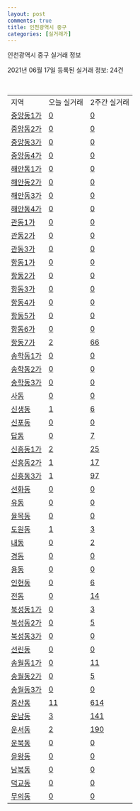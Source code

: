 ```yaml
---
layout: post
comments: true
title: 인천광역시 중구
categories: [실거래가]
---
```


인천광역시 중구 실거래 정보

2021년 06월 17일 등록된 실거래 정보: 24건

<script type="text/javascript">
  google.charts.load('current', {'packages':['corechart']});
  google.charts.setOnLoadCallback(drawChart);

  function drawChart() {
    var data = google.visualization.arrayToDataTable([['거래일', '매매', '전월세', '전매'], ['2021-02', 0, 22, 0], ['2021-03', 16, 119, 0], ['2021-04', 229, 211, 4], ['2021-05', 225, 252, 4], ['2021-06', 36, 91, 3]]);

    var options = {
      title: '최근 유형별 거래량 추이',
      legend: { position: 'bottom' }
    };

    var chart = new google.visualization.LineChart(document.getElementById('columnchart_material'));
    chart.draw(data, (options));
  }
</script>

<div id="columnchart_material" style="width: 450px; margin-left: -35px"></div>
<br>
<table class="sortable">
  <tr>
    <td>지역</td>
    <td>오늘 실거래</td>
    <td>2주간 실거래</td>
  </tr>

  
  <tr class="item">
    <td><a href="2811010100.html">중앙동1가</a></td>
    <td><a href="2811010100.html">0</a></td>
    <td><a href="2811010100.html">0</a></td>
  </tr>
    

  <tr class="item">
    <td><a href="2811010200.html">중앙동2가</a></td>
    <td><a href="2811010200.html">0</a></td>
    <td><a href="2811010200.html">0</a></td>
  </tr>
    

  <tr class="item">
    <td><a href="2811010300.html">중앙동3가</a></td>
    <td><a href="2811010300.html">0</a></td>
    <td><a href="2811010300.html">0</a></td>
  </tr>
    

  <tr class="item">
    <td><a href="2811010400.html">중앙동4가</a></td>
    <td><a href="2811010400.html">0</a></td>
    <td><a href="2811010400.html">0</a></td>
  </tr>
    

  <tr class="item">
    <td><a href="2811010500.html">해안동1가</a></td>
    <td><a href="2811010500.html">0</a></td>
    <td><a href="2811010500.html">0</a></td>
  </tr>
    

  <tr class="item">
    <td><a href="2811010600.html">해안동2가</a></td>
    <td><a href="2811010600.html">0</a></td>
    <td><a href="2811010600.html">0</a></td>
  </tr>
    

  <tr class="item">
    <td><a href="2811010700.html">해안동3가</a></td>
    <td><a href="2811010700.html">0</a></td>
    <td><a href="2811010700.html">0</a></td>
  </tr>
    

  <tr class="item">
    <td><a href="2811010800.html">해안동4가</a></td>
    <td><a href="2811010800.html">0</a></td>
    <td><a href="2811010800.html">0</a></td>
  </tr>
    

  <tr class="item">
    <td><a href="2811010900.html">관동1가</a></td>
    <td><a href="2811010900.html">0</a></td>
    <td><a href="2811010900.html">0</a></td>
  </tr>
    

  <tr class="item">
    <td><a href="2811011000.html">관동2가</a></td>
    <td><a href="2811011000.html">0</a></td>
    <td><a href="2811011000.html">0</a></td>
  </tr>
    

  <tr class="item">
    <td><a href="2811011100.html">관동3가</a></td>
    <td><a href="2811011100.html">0</a></td>
    <td><a href="2811011100.html">0</a></td>
  </tr>
    

  <tr class="item">
    <td><a href="2811011200.html">항동1가</a></td>
    <td><a href="2811011200.html">0</a></td>
    <td><a href="2811011200.html">0</a></td>
  </tr>
    

  <tr class="item">
    <td><a href="2811011300.html">항동2가</a></td>
    <td><a href="2811011300.html">0</a></td>
    <td><a href="2811011300.html">0</a></td>
  </tr>
    

  <tr class="item">
    <td><a href="2811011400.html">항동3가</a></td>
    <td><a href="2811011400.html">0</a></td>
    <td><a href="2811011400.html">0</a></td>
  </tr>
    

  <tr class="item">
    <td><a href="2811011500.html">항동4가</a></td>
    <td><a href="2811011500.html">0</a></td>
    <td><a href="2811011500.html">0</a></td>
  </tr>
    

  <tr class="item">
    <td><a href="2811011600.html">항동5가</a></td>
    <td><a href="2811011600.html">0</a></td>
    <td><a href="2811011600.html">0</a></td>
  </tr>
    

  <tr class="item">
    <td><a href="2811011700.html">항동6가</a></td>
    <td><a href="2811011700.html">0</a></td>
    <td><a href="2811011700.html">0</a></td>
  </tr>
    

  <tr class="item">
    <td><a href="2811011800.html">항동7가</a></td>
    <td><a href="2811011800.html">2</a></td>
    <td><a href="2811011800.html">66</a></td>
  </tr>
    

  <tr class="item">
    <td><a href="2811011900.html">송학동1가</a></td>
    <td><a href="2811011900.html">0</a></td>
    <td><a href="2811011900.html">0</a></td>
  </tr>
    

  <tr class="item">
    <td><a href="2811012000.html">송학동2가</a></td>
    <td><a href="2811012000.html">0</a></td>
    <td><a href="2811012000.html">0</a></td>
  </tr>
    

  <tr class="item">
    <td><a href="2811012100.html">송학동3가</a></td>
    <td><a href="2811012100.html">0</a></td>
    <td><a href="2811012100.html">0</a></td>
  </tr>
    

  <tr class="item">
    <td><a href="2811012200.html">사동</a></td>
    <td><a href="2811012200.html">0</a></td>
    <td><a href="2811012200.html">0</a></td>
  </tr>
    

  <tr class="item">
    <td><a href="2811012300.html">신생동</a></td>
    <td><a href="2811012300.html">1</a></td>
    <td><a href="2811012300.html">6</a></td>
  </tr>
    

  <tr class="item">
    <td><a href="2811012400.html">신포동</a></td>
    <td><a href="2811012400.html">0</a></td>
    <td><a href="2811012400.html">0</a></td>
  </tr>
    

  <tr class="item">
    <td><a href="2811012500.html">답동</a></td>
    <td><a href="2811012500.html">0</a></td>
    <td><a href="2811012500.html">7</a></td>
  </tr>
    

  <tr class="item">
    <td><a href="2811012600.html">신흥동1가</a></td>
    <td><a href="2811012600.html">2</a></td>
    <td><a href="2811012600.html">25</a></td>
  </tr>
    

  <tr class="item">
    <td><a href="2811012700.html">신흥동2가</a></td>
    <td><a href="2811012700.html">1</a></td>
    <td><a href="2811012700.html">17</a></td>
  </tr>
    

  <tr class="item">
    <td><a href="2811012800.html">신흥동3가</a></td>
    <td><a href="2811012800.html">1</a></td>
    <td><a href="2811012800.html">97</a></td>
  </tr>
    

  <tr class="item">
    <td><a href="2811012900.html">선화동</a></td>
    <td><a href="2811012900.html">0</a></td>
    <td><a href="2811012900.html">0</a></td>
  </tr>
    

  <tr class="item">
    <td><a href="2811013000.html">유동</a></td>
    <td><a href="2811013000.html">0</a></td>
    <td><a href="2811013000.html">0</a></td>
  </tr>
    

  <tr class="item">
    <td><a href="2811013100.html">율목동</a></td>
    <td><a href="2811013100.html">0</a></td>
    <td><a href="2811013100.html">0</a></td>
  </tr>
    

  <tr class="item">
    <td><a href="2811013200.html">도원동</a></td>
    <td><a href="2811013200.html">1</a></td>
    <td><a href="2811013200.html">3</a></td>
  </tr>
    

  <tr class="item">
    <td><a href="2811013300.html">내동</a></td>
    <td><a href="2811013300.html">0</a></td>
    <td><a href="2811013300.html">2</a></td>
  </tr>
    

  <tr class="item">
    <td><a href="2811013400.html">경동</a></td>
    <td><a href="2811013400.html">0</a></td>
    <td><a href="2811013400.html">0</a></td>
  </tr>
    

  <tr class="item">
    <td><a href="2811013500.html">용동</a></td>
    <td><a href="2811013500.html">0</a></td>
    <td><a href="2811013500.html">0</a></td>
  </tr>
    

  <tr class="item">
    <td><a href="2811013600.html">인현동</a></td>
    <td><a href="2811013600.html">0</a></td>
    <td><a href="2811013600.html">6</a></td>
  </tr>
    

  <tr class="item">
    <td><a href="2811013700.html">전동</a></td>
    <td><a href="2811013700.html">0</a></td>
    <td><a href="2811013700.html">14</a></td>
  </tr>
    

  <tr class="item">
    <td><a href="2811013800.html">북성동1가</a></td>
    <td><a href="2811013800.html">0</a></td>
    <td><a href="2811013800.html">3</a></td>
  </tr>
    

  <tr class="item">
    <td><a href="2811013900.html">북성동2가</a></td>
    <td><a href="2811013900.html">0</a></td>
    <td><a href="2811013900.html">5</a></td>
  </tr>
    

  <tr class="item">
    <td><a href="2811014000.html">북성동3가</a></td>
    <td><a href="2811014000.html">0</a></td>
    <td><a href="2811014000.html">0</a></td>
  </tr>
    

  <tr class="item">
    <td><a href="2811014100.html">선린동</a></td>
    <td><a href="2811014100.html">0</a></td>
    <td><a href="2811014100.html">0</a></td>
  </tr>
    

  <tr class="item">
    <td><a href="2811014200.html">송월동1가</a></td>
    <td><a href="2811014200.html">0</a></td>
    <td><a href="2811014200.html">11</a></td>
  </tr>
    

  <tr class="item">
    <td><a href="2811014300.html">송월동2가</a></td>
    <td><a href="2811014300.html">0</a></td>
    <td><a href="2811014300.html">5</a></td>
  </tr>
    

  <tr class="item">
    <td><a href="2811014400.html">송월동3가</a></td>
    <td><a href="2811014400.html">0</a></td>
    <td><a href="2811014400.html">0</a></td>
  </tr>
    

  <tr class="item">
    <td><a href="2811014500.html">중산동</a></td>
    <td><a href="2811014500.html">11</a></td>
    <td><a href="2811014500.html">614</a></td>
  </tr>
    

  <tr class="item">
    <td><a href="2811014600.html">운남동</a></td>
    <td><a href="2811014600.html">3</a></td>
    <td><a href="2811014600.html">141</a></td>
  </tr>
    

  <tr class="item">
    <td><a href="2811014700.html">운서동</a></td>
    <td><a href="2811014700.html">2</a></td>
    <td><a href="2811014700.html">190</a></td>
  </tr>
    

  <tr class="item">
    <td><a href="2811014800.html">운북동</a></td>
    <td><a href="2811014800.html">0</a></td>
    <td><a href="2811014800.html">0</a></td>
  </tr>
    

  <tr class="item">
    <td><a href="2811014900.html">을왕동</a></td>
    <td><a href="2811014900.html">0</a></td>
    <td><a href="2811014900.html">0</a></td>
  </tr>
    

  <tr class="item">
    <td><a href="2811015000.html">남북동</a></td>
    <td><a href="2811015000.html">0</a></td>
    <td><a href="2811015000.html">0</a></td>
  </tr>
    

  <tr class="item">
    <td><a href="2811015100.html">덕교동</a></td>
    <td><a href="2811015100.html">0</a></td>
    <td><a href="2811015100.html">0</a></td>
  </tr>
    

  <tr class="item">
    <td><a href="2811015200.html">무의동</a></td>
    <td><a href="2811015200.html">0</a></td>
    <td><a href="2811015200.html">0</a></td>
  </tr>
    


</table>


    